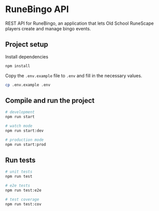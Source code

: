 # RuneBingo API

REST API for RuneBingo, an application that lets Old School RuneScape players create and manage bingo events.

## Project setup

Install dependencies

```bash
npm install
```

Copy the `.env.example` file to `.env` and fill in the necessary values.

```bash
cp .env.example .env
```

## Compile and run the project

```bash
# development
npm run start

# watch mode
npm run start:dev

# production mode
npm run start:prod
```

## Run tests

```bash
# unit tests
npm run test

# e2e tests
npm run test:e2e

# test coverage
npm run test:cov
```
